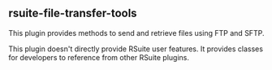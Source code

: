rsuite-file-transfer-tools
-----

This plugin provides methods to send and retrieve files using FTP and SFTP. 

This plugin doesn't directly provide RSuite user features. It provides classes for developers to reference from other RSuite plugins.



